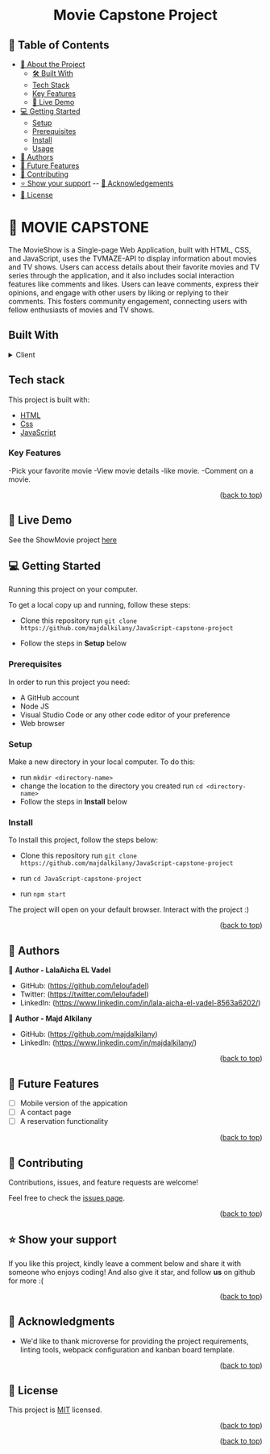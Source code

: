 <a name="readme-top"></a>

<div align="center">

  <br/>

# Movie Capstone Project

</div>

## 📗 Table of Contents

- [📖 About the Project](#about-project)
  - [🛠 Built With](#built-with)
  - [Tech Stack](#tech-stack)
  - [Key Features](#key-features)
  - [🚀 Live Demo](#live-demo)
- [💻 Getting Started](#getting-started)
  - [Setup](#setup)
  - [Prerequisites](#prerequisites)
  - [Install](#install)
  - [Usage](#usage)
- [👥 Authors](#authors)
- [🔭 Future Features](#future-features)
- [🤝 Contributing](#contributing)
- [⭐️ Show your support](#support)
  -- [🙏 Acknowledgements](#acknowledgements)
- [📝 License](#license)

# 📖 MOVIE CAPSTONE <a name="Portfolio-site"></a>

The MovieShow is a Single-page Web Application, built with HTML, CSS, and JavaScript, uses the TVMAZE-API to display information about movies and TV shows. Users can access details about their favorite movies and TV series through the application, and it also includes social interaction features like comments and likes. Users can leave comments, express their opinions, and engage with other users by liking or replying to their comments. This fosters community engagement, connecting users with fellow enthusiasts of movies and TV shows.

## Built With <a name="built-with"></a>

<details>
  <summary>Client</summary>
  <ul>
    <li><a href="https://www.w3schools.com/html/default.asp">HTML</a></li>
    <li><a href="https://www.w3schools.com/css/default.asp">Css</a></li>
    <li><a href="https://www.w3schools.com/js/default.asp">JavaScript</a></li>
  </ul>
</details>

## Tech stack <a name="tech-stack"></a>

This project is built with:

 <ul>
    <li><a href="https://www.w3schools.com/html/default.asp">HTML</a></li>
    <li><a href="https://www.w3schools.com/css/default.asp">Css</a></li>
    <li><a href="https://www.w3schools.com/js/default.asp">JavaScript</a></li>
  </ul>

<!-- Features -->

### Key Features <a name="key-features"></a>

-Pick your favorite movie
-View movie details
-like movie.
-Comment on a movie.

<p align="right">(<a href="#readme-top">back to top</a>)</p>

## 🚀 Live Demo <a name="live-demo"></a>

See the ShowMovie project <a href="https://majdalkilany.github.io/JavaScript-capstone-project/dist/"> here</a>

<!-- GETTING STARTED -->

## 💻 Getting Started <a name="getting-started"></a>

Running this project on your computer.

To get a local copy up and running, follow these steps:

- Clone this repository
  run `git clone https://github.com/majdalkilany/JavaScript-capstone-project`

- Follow the steps in **Setup** below

### Prerequisites

In order to run this project you need:

- A GitHub account
- Node JS
- Visual Studio Code or any other code editor of your preference
- Web browser

### Setup

Make a new directory in your local computer. To do this:

- run `mkdir <directory-name>`
- change the location to the directory you created
  run `cd <directory-name>`
- Follow the steps in **Install** below

### Install

To Install this project, follow the steps below:

- Clone this repository
  run `git clone https://github.com/majdalkilany/JavaScript-capstone-project`

- run `cd JavaScript-capstone-project`

- run `npm start`

The project will open on your default browser. Interact with the project :)

<p align="right">(<a href="#readme-top">back to top</a>)</p>

## 👥 Authors <a name="authors"></a>

👤 **Author - LalaAicha EL Vadel**

- GitHub: (https://github.com/leloufadel)
- Twitter: (https://twitter.com/leloufadel)
- LinkedIn: (https://www.linkedin.com/in/lala-aicha-el-vadel-8563a6202/)

👤 **Author - Majd Alkilany**

- GitHub: (https://github.com/majdalkilany)
- LinkedIn: (https://www.linkedin.com/in/majdalkilany/)

<p align="right">(<a href="#readme-top">back to top</a>)</p>

## 🔭 Future Features <a name="future-features"></a>

- [ ] Mobile version of the appication
- [ ] A contact page
- [ ] A reservation functionality

<p align="right">(<a href="#readme-top">back to top</a>)</p>

## 🤝 Contributing <a name="contributing"></a>

Contributions, issues, and feature requests are welcome!

Feel free to check the [issues page](../../issues/).

<p align="right">(<a href="#readme-top">back to top</a>)</p>

## ⭐️ Show your support <a name="support"></a>

If you like this project, kindly leave a comment below and share it with someone who enjoys coding! And also give it star, and follow **us** on github for more :(

<p align="right">(<a href="#readme-top">back to top</a>)</p>

## 🙏 Acknowledgments <a name="acknowledgements"></a>

- We'd like to thank microverse for providing the project requirements, linting tools, webpack configuration and kanban board template.

<p align="right">(<a href="#readme-top">back to top</a>)</p>

## 📝 License <a name="license"></a>

This project is [MIT](./LICENSE) licensed.

<p align="right">(<a href="#readme-top">back to top</a>)</p>

<p align="right">(<a href="#readme-top">back to top</a>)</p>
